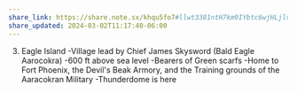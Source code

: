```yaml
---
share_link: https://share.note.sx/khqu5fo7#llwt3381ntH7km9IYbtc6wjHLjlvBxYWiLHfX/4Fk+o
share_updated: 2024-03-02T11:17:40-06:00
---
```



3. Eagle Island
-Village lead by Chief James Skysword (Bald Eagle Aarocokra)
-600 ft above sea level
-Bearers of Green scarfs
-Home to Fort Phoenix, the Devil's Beak Armory, and the Training grounds of the Aaracokran Military
-Thunderdome is here
